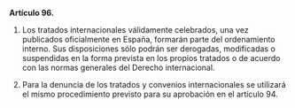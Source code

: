 **Artículo 96.**

1. Los tratados internacionales válidamente celebrados, una vez publicados oficialmente en España, formarán parte del ordenamiento interno. Sus disposiciones sólo podrán ser derogadas, modificadas o suspendidas en la forma prevista en los propios tratados o de acuerdo con las normas generales del Derecho internacional.

2. Para la denuncia de los tratados y convenios internacionales se utilizará el mismo procedimiento previsto para su aprobación en el artículo 94.